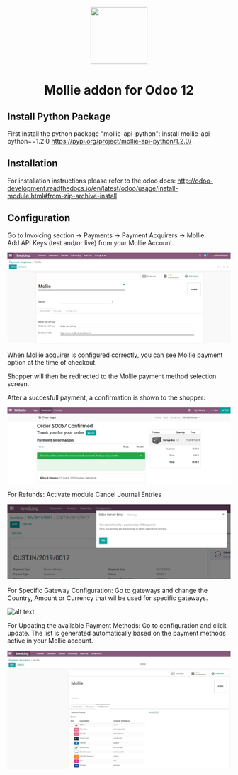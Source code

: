 <p align="center">
  <img src="https://info.mollie.com/hubfs/github/odoo/logo.png" width="128" height="128"/>
</p>
<h1 align="center">Mollie addon for Odoo 12</h1>

## Install Python Package
First install the python package "mollie-api-python": install mollie-api-python==1.2.0
https://pypi.org/project/mollie-api-python/1.2.0/

## Installation
For installation instructions please refer to the odoo docs:
http://odoo-development.readthedocs.io/en/latest/odoo/usage/install-module.html#from-zip-archive-install

## Configuration
Go to Invoicing section -> Payments -> Payment Acquirers -> Mollie.  
Add API Keys (test and/or live) from your Mollie Account.

![alt text](/payment_mollie_official/static/description/crm_sc_02.PNG "Odoo mollie configuration example")

When Mollie acquirer is configured correctly, you can see Mollie payment option at the time of checkout.

Shopper will then be redirected to the Mollie payment method selection screen.

After a succesfull payment, a confirmation is shown to the shopper:

![alt text](/payment_mollie_official/static/description/Payment_Confirmation.png "Odoo mollie payment confirmation")

For Refunds: Activate module Cancel Journal Entries

![alt text](/payment_mollie_official/static/description/Refund.png "Odoo mollie payment refunds")

For Specific Gateway Configuration: Go to gateways and change the Country, Amount or Currency that wil be used for specific gateways.

![alt text](/payment_mollie_official/static/description/src/img/Gateways.JPG "Odoo Mollie Gateways Configuration")

For Updating the available Payment Methods: Go to configuration and click update. The list is generated automatically based on the payment methods active in your Mollie account.

![alt text](/payment_mollie_official/static/description/Mollie_Configuration.PNG "Odoo Mollie Payment Methods")
